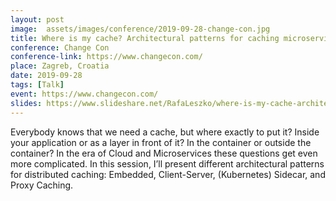 ```yaml
---
layout: post
image:  assets/images/conference/2019-09-28-change-con.jpg
title: Where is my cache? Architectural patterns for caching microservices by example
conference: Change Con
conference-link: https://www.changecon.com/
place: Zagreb, Croatia
date: 2019-09-28
tags: [Talk]
event: https://www.changecon.com/
slides: https://www.slideshare.net/RafaLeszko/where-is-my-cache-architectural-patterns-for-caching-microservices-by-example
---
```


Everybody knows that we need a cache, but where exactly to put it? Inside your application or as a layer in front of it? In the container or outside the container? In the era of Cloud and Microservices these questions get even more complicated. In this session, I’ll present different architectural patterns for distributed caching: Embedded, Client-Server, (Kubernetes) Sidecar, and Proxy Caching.